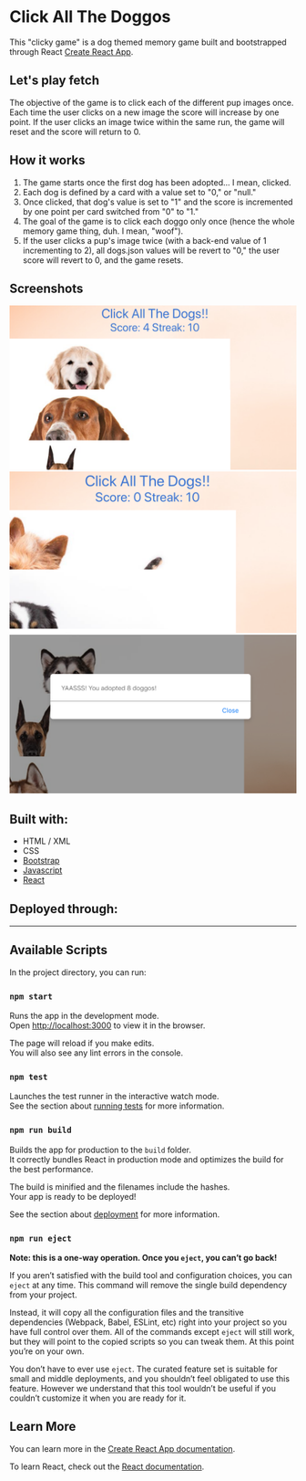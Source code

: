 # Click All The Doggos
This "clicky game" is a dog themed memory game built and bootstrapped through React [Create React App](https://github.com/facebook/create-react-app).

## Let's play fetch
The objective of the game is to click each of the different pup images once.
Each time the user clicks on a new image the score will increase by one point. If the user clicks an image twice within the same run, the game will reset and the score will return to 0.

## How it works
1. The game starts once the first dog has been adopted... I mean, clicked.
2. Each dog is defined by a card with a value set to "0," or "null."
3. Once clicked, that dog's value is set to "1" and the score is incremented by one point per card switched from "0" to "1."
4. The goal of the game is to click each doggo only once (hence the whole memory game thing, duh. I mean, "woof").
5. If the user clicks a pup's image twice (with a back-end value of 1 incrementing to 2), all dogs.json values will be revert to "0," the user score will revert to 0, and the game resets.

## Screenshots

![clickyScore](./public/assets/clickyScore.png)
![clickySaveStreak](./public/assets/clickySaveStreak.png)
![clickyPopUp](./public/assets/clickyPopUp.png)

## Built with:

* HTML / XML
* CSS
* [Bootstrap](https://getbootstrap.com/)
* [Javascript](https://www.javascript.com/)
* [React](https://reactjs.org/)

## Deployed through:

<hr>

## Available Scripts

In the project directory, you can run:

### `npm start`

Runs the app in the development mode.<br>
Open [http://localhost:3000](http://localhost:3000) to view it in the browser.

The page will reload if you make edits.<br>
You will also see any lint errors in the console.

### `npm test`

Launches the test runner in the interactive watch mode.<br>
See the section about [running tests](https://facebook.github.io/create-react-app/docs/running-tests) for more information.

### `npm run build`

Builds the app for production to the `build` folder.<br>
It correctly bundles React in production mode and optimizes the build for the best performance.

The build is minified and the filenames include the hashes.<br>
Your app is ready to be deployed!

See the section about [deployment](https://facebook.github.io/create-react-app/docs/deployment) for more information.

### `npm run eject`

**Note: this is a one-way operation. Once you `eject`, you can’t go back!**

If you aren’t satisfied with the build tool and configuration choices, you can `eject` at any time. This command will remove the single build dependency from your project.

Instead, it will copy all the configuration files and the transitive dependencies (Webpack, Babel, ESLint, etc) right into your project so you have full control over them. All of the commands except `eject` will still work, but they will point to the copied scripts so you can tweak them. At this point you’re on your own.

You don’t have to ever use `eject`. The curated feature set is suitable for small and middle deployments, and you shouldn’t feel obligated to use this feature. However we understand that this tool wouldn’t be useful if you couldn’t customize it when you are ready for it.

## Learn More

You can learn more in the [Create React App documentation](https://facebook.github.io/create-react-app/docs/getting-started).

To learn React, check out the [React documentation](https://reactjs.org/).
